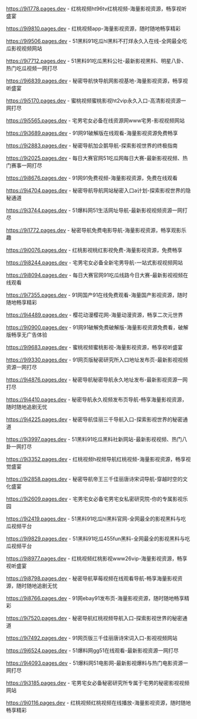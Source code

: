 https://9i1778.pages.dev - 红桃视频ht96tv红桃视频-海量影视资源，畅享视听盛宴

https://9i9810.pages.dev - 红桃视频app-海量影视资源，随时随地畅享精彩

https://9i9506.pages.dev - 51黑料91吃瓜hl黑料不打烊永久入在线-全网最全吃瓜影视视频网站

https://9i7712.pages.dev - 51黑料91吃瓜黑料公社-最新影视黑料、明星八卦、热门吃瓜视频一网打尽

https://9i6839.pages.dev - 秘密导航快导航网影视基地-海量影视资源，畅享视听盛宴

https://9i5170.pages.dev - 蜜桃视频蜜桃影视ht2vip永久入口-高清影视资源一网打尽

https://9i5565.pages.dev - 宅男宅女必备在线资源网www宅男-影视视频网站

https://9i3689.pages.dev - 91网91破解版在线观看-海量影视资源免费畅享

https://9i2883.pages.dev - 秘密导航加企鹅导航-探索影视世界的终极指南

https://9i2025.pages.dev - 每日大赛官网51吃瓜网每日大赛-最新影视视频、热门赛事一网打尽

https://9i8676.pages.dev - 91网91免费视频-海量影视资源，免费在线观看

https://9i4704.pages.dev - 秘密导航导航网站秘密入口a计划-探索影视世界的隐秘通道

https://9i3744.pages.dev - 51爆料网51生活网址导航-最新影视视频资源一网打尽

https://9i1772.pages.dev - 秘密导航免费电影导航-海量影视资源，畅享观影乐趣

https://9i0076.pages.dev - 红桃影视桃红影视免费-海量影视资源，免费畅享

https://9i8244.pages.dev - 宅男宅女必备全新宅男导航-一站式影视视频网站

https://9i8094.pages.dev - 每日大赛官网91吃瓜线路今日大赛-最新影视视频在线观看

https://9i7355.pages.dev - 91网国产91在线免费观看-海量国产影视资源，随时随地畅享精彩

https://9i4489.pages.dev - 樱花动漫樱花网-海量动漫资源，畅享二次元世界

https://9i0900.pages.dev - 91网91破解免费破解版-海量影视资源免费看，破解版畅享无广告体验

https://9i9683.pages.dev - 蜜桃视频蜜桃影视-海量影视资源，畅享视听盛宴

https://9i9330.pages.dev - 91网页版秘密研究所入口地址发布页-最新影视视频资源一网打尽

https://9i4876.pages.dev - 秘密导航秘密导航永久地址发布-最新影视资源一网打尽

https://9i4410.pages.dev - 秘密导航永久视频发布页导航-畅享海量影视资源，随时随地追剧无忧

https://9i4225.pages.dev - 秘密导航佳丽三千导航入口-探索影视世界的秘密通道

https://9i3997.pages.dev - 51黑料91吃瓜黑料社新网站-最新影视视频、热门八卦一网打尽

https://9i3352.pages.dev - 红桃视频h视频导航红桃视频-海量影视资源，畅享视觉盛宴

https://9i2858.pages.dev - 秘密导航帝王三千佳丽唐诗宋词导航-穿越时空的文化盛宴

https://9i2609.pages.dev - 宅男宅女必备宅男宅女私密研究院-你的专属影视乐园

https://9i2419.pages.dev - 51黑料91吃瓜hl黑料官网-全网最全的影视黑料与吃瓜视频平台

https://9i9829.pages.dev - 51黑料91吃瓜455fun黑料-全网最全的影视黑料与吃瓜视频平台

https://9i8977.pages.dev - 红桃视频红桃影视www26vip-海量影视资源，畅享视听盛宴

https://9i8798.pages.dev - 秘密导航草莓视频在线观看导航-畅享海量影视资源，随时随地追剧无忧

https://9i8766.pages.dev - 91网ebay91发布页-海量影视资源，随时随地畅享精彩

https://9i7520.pages.dev - 秘密导航红桃视频导航入口-探索影视世界的秘密通道

https://9i7492.pages.dev - 91网页版三千佳丽唐诗宋词入口-影视视频网站

https://9i6524.pages.dev - 51爆料网gg51在线观看-最新影视资源一网打尽

https://9i4093.pages.dev - 51爆料网51电影网-最新影视爆料与热门电影资源一网打尽

https://9i3185.pages.dev - 宅男宅女必备秘密研究所专属于宅男的秘密影视视频网站

https://9i0116.pages.dev - 红桃视频红桃视频在线播放-海量影视资源，随时随地畅享精彩
